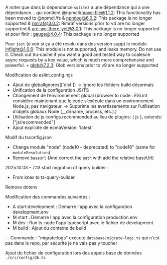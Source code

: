 A noter que dans la dépendance `sqlite3` a une dépendance qui a une dépendance... qui contient @npmcli/move-file@1.1.2: This functionality has been moved to @npmcli/fs & npmlog@6.0.2: This package is no longer supported & rimraf@3.0.2: Rimraf versions prior to v4 are no longer supported & are-we-there-yet@3.0.1: This package is no longer supported et pour finir : gauge@4.0.4: This package is no longer supported

Pour `jest` (à voir si ça a été résolu dans des version supp) le module inflight@1.0.6: This module is not supported, and leaks memory. Do not use it. Check out lru-cache if you want a good and tested way to coalesce async requests by a key value, which is much more comprehensive and powerful. + glob@7.2.3: Glob versions prior to v9 are no longer supported

Modification du eslint.config.mjs
- Ajout de globalIgnores(['dist']) -> Ignore les fichiers build désormais
- Unification de la configuration JS/TS 
- Changement de l’environnement global (browser to node : ESLint considère maintenant que le code s’exécute dans un environnement Node.js, pas navigateur. -> Supprime les avertissements sur l’utilisation d’objets globaux Node (__dirname, process, etc.).)
- Utilisation de js.configs.recommended au lieu de plugins: { js }, extends: ["js/recommended"]
- Ajout explicite de ecmaVersion: 'latest'

Modif du tsconfig.json
- Change module "node" (node10 - deprecated) to "node16" (same for `moduleResolution`)
- Remove `baseUrl` (And correct the `path` with add the relative baseUrl)

2025.10.03 - 7:13
start migration of query builder :
- From knex to ts-query-builder

Remove dotenv

Modification des commandes suivantes :
- A start:development : Démarre l'app avec la configuration development.env
- M start : Démarre l'app avec la configuration production.env
- M dev : Run ts-node l'app typescript avec le fichier de development
- M build : Ajout du contexte de build

-- Commande : "migrate:logs" exécute `database/migrate-logs.ts` qui n'est pas dans le repo, par sécurité je ne vais pas y toucher

Ajout du fichier de configuration lors des appels base de données `./src/config/db.ts`